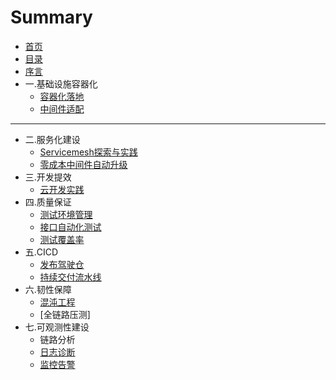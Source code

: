 # Summary

* [首页](README.md)
* [目录](catalogue.md)
* [序言](introduction.md)
* 一.基础设施容器化
    * [容器化落地](containerization/containerization.md)
    * [中间件适配](containerization/middleware-evolution-during-containerization.md)

-----
* 二.服务化建设
    * [Servicemesh探索与实践](micro_service/servicemesh.md)
    * [零成本中间件自动升级](micro_service/sdk_auto_upgrade.md)
* 三.开发提效
    * [云开发实践](cloudbase/cloudbase.md)
* 四.质量保证
    * [测试环境管理](quality_assurance/environment.md)
    * [接口自动化测试](quality_assurance/interface_autotest.md)
    * [测试覆盖率](quality_assurance/qcoverage.md)
* 五.CICD
    * [发布驾驶仓](CICD/deploy_dashboard.md)
    * [持续交付流水线](CICD/pipeline.md)
* 六.韧性保障
    * [混沌工程](system_resiliency/chaos_engineering_in_practice.md)
    * [全链路压测]
* 七.可观测性建设
    * 链路分析
    * [日志诊断](observability/exception_statistical_analyses.md)
    * [监控告警](observability/metrics_alerts.md)

